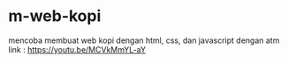 # m-web-kopi
mencoba  membuat web kopi dengan html, css, dan javascript dengan atm link : https://youtu.be/MCVkMmYL-aY
